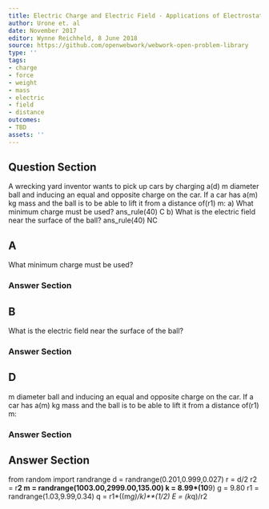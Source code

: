 ```yaml
---
title: Electric Charge and Electric Field - Applications of Electrostatics
author: Urone et. al
date: November 2017
editor: Wynne Reichheld, 8 June 2018
source: https://github.com/openwebwork/webwork-open-problem-library
type: ''
tags:
- charge
- force
- weight
- mass
- electric
- field
- distance
outcomes:
- TBD
assets: ''
---
```


## Question Section 

A wrecking yard inventor wants to pick up cars by charging a(d) m diameter ball and inducing an equal and opposite charge on the car. If a car has a(m) kg mass and the ball is to be able to lift it from a distance of(r1) m: 
a) What minimum charge must be used? 
ans_rule(40) C
b) What is the electric field near the surface of the ball?
ans_rule(40) NC
## A
What minimum charge must be used? 
### Answer Section
## B
What is the electric field near the surface of the ball?
### Answer Section
## D
m diameter ball and inducing an equal and opposite charge on the car. If a car has a(m) kg mass and the ball is to be able to lift it from a distance of(r1) m: 
### Answer Section


## Answer Section

from random import randrange
d = randrange(0.201,0.999,0.027)
r = d/2
r2 = r**2
m = randrange(1003.00,2999.00,135.00)
k = 8.99*(10**9)
g = 9.80
r1 = randrange(1.03,9.99,0.34)
q = r1*((m*g)/k)**(1/2)
E = (k*q)/r2